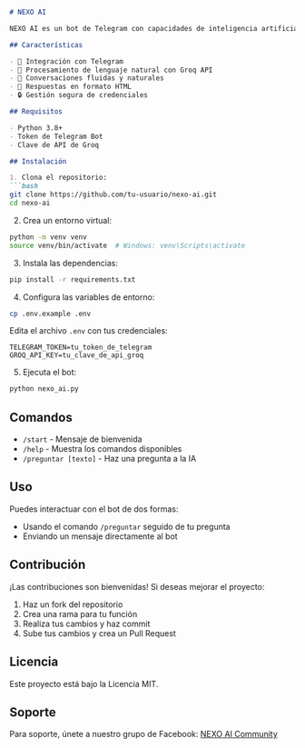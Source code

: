 ```markdown
# NEXO AI

NEXO AI es un bot de Telegram con capacidades de inteligencia artificial para responder preguntas y mantener conversaciones.

## Características

- 🤖 Integración con Telegram
- 🧠 Procesamiento de lenguaje natural con Groq API
- 💬 Conversaciones fluidas y naturales
- 🎨 Respuestas en formato HTML
- 🔒 Gestión segura de credenciales

## Requisitos

- Python 3.8+
- Token de Telegram Bot
- Clave de API de Groq

## Instalación

1. Clona el repositorio:
```bash
git clone https://github.com/tu-usuario/nexo-ai.git
cd nexo-ai
```

2. Crea un entorno virtual:
```bash
python -m venv venv
source venv/bin/activate  # Windows: venv\Scripts\activate
```

3. Instala las dependencias:
```bash
pip install -r requirements.txt
```

4. Configura las variables de entorno:
```bash
cp .env.example .env
```
Edita el archivo `.env` con tus credenciales:
```
TELEGRAM_TOKEN=tu_token_de_telegram
GROQ_API_KEY=tu_clave_de_api_groq
```

5. Ejecuta el bot:
```bash
python nexo_ai.py
```

## Comandos

- `/start` - Mensaje de bienvenida
- `/help` - Muestra los comandos disponibles
- `/preguntar [texto]` - Haz una pregunta a la IA

## Uso

Puedes interactuar con el bot de dos formas:
- Usando el comando `/preguntar` seguido de tu pregunta
- Enviando un mensaje directamente al bot

## Contribución

¡Las contribuciones son bienvenidas! Si deseas mejorar el proyecto:
1. Haz un fork del repositorio
2. Crea una rama para tu función
3. Realiza tus cambios y haz commit
4. Sube tus cambios y crea un Pull Request

## Licencia

Este proyecto está bajo la Licencia MIT.

## Soporte

Para soporte, únete a nuestro grupo de Facebook: [NEXO AI Community](https://www.facebook.com/share/g/18zST2GjHn/)
```